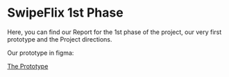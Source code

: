 # SwipeFlix 1st Phase

Here, you can find our Report for the 1st phase of the project, our very first prototype and the Project directions.

Our prototype in figma:

[The Prototype](https://www.figma.com/file/GzHiegnNaE0Vrh1ktmcqwg/Prototype-of-our-Super-Duper-Awesome-App?type=design&t=eZNPtfMlJK3yp3k8-6)

